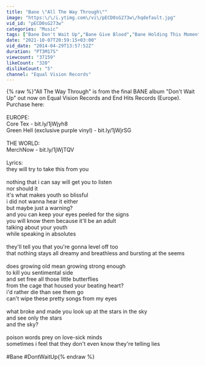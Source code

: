 ```yaml
---
title: "Bane \"All The Way Through\""
image: "https:\/\/i.ytimg.com\/vi\/pECD0sG273w\/hqdefault.jpg"
vid_id: "pECD0sG273w"
categories: "Music"
tags: ["Bane Don't Wait Up","Bane Give Blood","Bane Holding This Moment"]
date: "2021-10-07T20:59:15+03:00"
vid_date: "2014-04-29T13:57:52Z"
duration: "PT3M17S"
viewcount: "37159"
likeCount: "320"
dislikeCount: "5"
channel: "Equal Vision Records"
---
```

{% raw %}&quot;All The Way Through&quot; is from the final BANE album &quot;Don't Wait Up&quot; out now on Equal Vision Records  and End Hits Records (Europe).<br />Purchase here:<br /><br />EUROPE:<br />Core Tex - bit.ly/1jWjyh8<br />Green Hell (exclusive purple vinyl) - bit.ly/1jWjrSG<br /><br />THE WORLD:<br />MerchNow - bit.ly/1jWjTQV<br /><br />Lyrics:<br />they will try to take this from you<br /><br />nothing that i can say will get you to listen<br />nor should it<br />it's what makes youth so blissful<br />i did not wanna hear it either<br />but maybe just a warning?<br />and you can keep your eyes peeled for the signs<br />you will know them because it'll be an adult<br />talking about your youth<br />while speaking in absolutes<br /><br />they'll tell you that you're gonna level off too<br />that nothing stays all dreamy and breathless and bursting at the seems<br /><br />does growing old mean growing strong enough<br />to kill you sentimental side<br />and set free all those little butterflies<br />from the cage that housed your beating heart?<br />i'd rather die than see them go<br />can't wipe these pretty songs from my eyes<br /><br />what broke and made you look up at the stars in the sky<br />and see only the stars<br />and the sky?<br /><br />poison words prey on love-sick minds<br />sometimes i feel that they don't even know they're telling lies<br /><br />#Bane #DontWaitUp{% endraw %}
